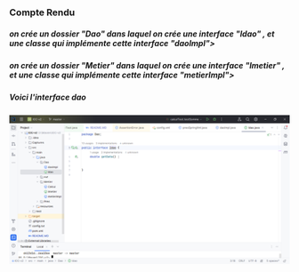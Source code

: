 <h3>Compte Rendu</h3>

<h5>on crée un dossier "Dao" dans laquel on crée une interface "Idao" , et une classe qui implémente cette interface "daoImpl"></h5>

<h5>on crée un dossier "Metier" dans laquel on crée une interface "Imetier" , et une classe qui implémente cette interface "metierImpl"></h5>

<h5>Voici l'interface dao</h5>
<img src="Captures/Capturedao.PNG">

